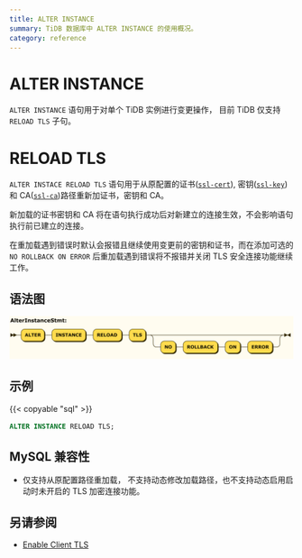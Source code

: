 ```yaml
---
title: ALTER INSTANCE
summary: TiDB 数据库中 ALTER INSTANCE 的使用概况。
category: reference
---
```


# ALTER INSTANCE

`ALTER INSTANCE` 语句用于对单个 TiDB 实例进行变更操作， 目前 TiDB 仅支持 `RELOAD TLS` 子句。

# RELOAD TLS

`ALTER INSTACE RELOAD TLS` 语句用于从原配置的证书([`ssl-cert`](/reference/configuration/tidb-server/configuration-file.md#ssl-cert)), 密钥([`ssl-key`](/reference/configuration/tidb-server/configuration-file.md#ssl-key)) 和 CA([`ssl-ca`](/reference/configuration/tidb-server/configuration-file.md#ssl-ca))路径重新加证书，密钥和 CA。

新加载的证书密钥和 CA 将在语句执行成功后对新建立的连接生效，不会影响语句执行前已建立的连接。

在重加载遇到错误时默认会报错且继续使用变更前的密钥和证书，而在添加可选的 `NO ROLLBACK ON ERROR` 后重加载遇到错误将不报错并关闭 TLS 安全连接功能继续工作。 

## 语法图

![AlterInstanceStmt](/media/sqlgram/AlterInstanceStmt.png)


## 示例

{{< copyable "sql" >}}

```sql
ALTER INSTANCE RELOAD TLS;
```

## MySQL 兼容性

- 仅支持从原配置路径重加载， 不支持动态修改加载路径，也不支持动态启用启动时未开启的 TLS 加密连接功能。

## 另请参阅

* [Enable Client TLS](/how-to/secure/enable-tls-clients.md) 